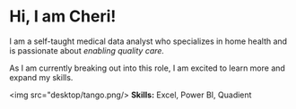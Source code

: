 # Hi, I am Cheri!

I am a self-taught medical data analyst who specializes in home health and is passionate about <em>enabling quality care.</em>

As I am currently breaking out into this role, I am excited to learn more and expand my skills.

<img src="desktop/tango.png/> <strong>Skills:</strong> Excel, Power BI, Quadient
